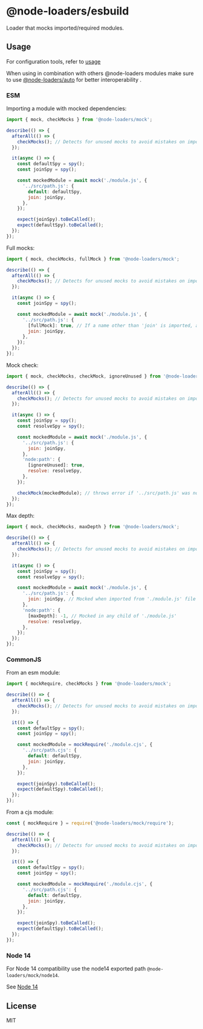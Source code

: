 # @node-loaders/esbuild

Loader that mocks imported/required modules.

## Usage

For configuration tools, refer to [usage](https://github.com/node-loaders/loaders#usage)

When using in combination with others @node-loaders modules make sure to use [@node-loaders/auto](https://github.com/node-loaders/loaders/tree/main/workspaces/auto#node-loadersauto) for better interoperability .

### ESM

Importing a module with mocked dependencies:

```js
import { mock, checkMocks } from '@node-loaders/mock';

describe(() => {
  afterAll(() => {
    checkMocks(); // Detects for unused mocks to avoid mistakes on import changes.
  });

  it(async () => {
    const defaultSpy = spy();
    const joinSpy = spy();

    const mockedModule = await mock('./module.js', {
      '../src/path.js': {
        default: defaultSpy,
        join: joinSpy,
      },
    });

    expect(joinSpy).toBeCalled();
    expect(defaultSpy).toBeCalled();
  });
});
```

Full mocks:

```js
import { mock, checkMocks, fullMock } from '@node-loaders/mock';

describe(() => {
  afterAll(() => {
    checkMocks(); // Detects for unused mocks to avoid mistakes on import changes.
  });

  it(async () => {
    const joinSpy = spy();

    const mockedModule = await mock('./module.js', {
      '../src/path.js': {
        [fullMock]: true, // If a name other than 'join' is imported, a 'Module does not provide an export named' is thrown.
        join: joinSpy,
      },
    });
  });
});
```

Mock check:

```js
import { mock, checkMocks, checkMock, ignoreUnused } from '@node-loaders/mock';

describe(() => {
  afterAll(() => {
    checkMocks(); // Detects for unused mocks to avoid mistakes on import changes.
  });

  it(async () => {
    const joinSpy = spy();
    const resolveSpy = spy();

    const mockedModule = await mock('./module.js', {
      '../src/path.js': {
        join: joinSpy,
      },
      'node:path': {
        [ignoreUnused]: true,
        resolve: resolveSpy,
      },
    });

    checkMock(mockedModule); // throws error if '../src/path.js' was not imported but not on 'node:path'
  });
});
```

Max depth:

```js
import { mock, checkMocks, maxDepth } from '@node-loaders/mock';

describe(() => {
  afterAll(() => {
    checkMocks(); // Detects for unused mocks to avoid mistakes on import changes.
  });

  it(async () => {
    const joinSpy = spy();
    const resolveSpy = spy();

    const mockedModule = await mock('./module.js', {
      '../src/path.js': {
        join: joinSpy, // Mocked when imported from './module.js' file only
      },
      'node:path': {
        [maxDepth]: -1, // Mocked in any child of './module.js'
        resolve: resolveSpy,
      },
    });
  });
});
```

### CommonJS

From an esm module:

```js
import { mockRequire, checkMocks } from '@node-loaders/mock';

describe(() => {
  afterAll(() => {
    checkMocks(); // Detects for unused mocks to avoid mistakes on import changes.
  });

  it(() => {
    const defaultSpy = spy();
    const joinSpy = spy();

    const mockedModule = mockRequire('./module.cjs', {
      '../src/path.cjs': {
        default: defaultSpy,
        join: joinSpy,
      },
    });

    expect(joinSpy).toBeCalled();
    expect(defaultSpy).toBeCalled();
  });
});
```

From a cjs module:

```cjs
const { mockRequire } = require('@node-loaders/mock/require');

describe(() => {
  afterAll(() => {
    checkMocks(); // Detects for unused mocks to avoid mistakes on import changes.
  });

  it(() => {
    const defaultSpy = spy();
    const joinSpy = spy();

    const mockedModule = mockRequire('./module.cjs', {
      '../src/path.cjs': {
        default: defaultSpy,
        join: joinSpy,
      },
    });

    expect(joinSpy).toBeCalled();
    expect(defaultSpy).toBeCalled();
  });
});
```

### Node 14

For Node 14 compatibility use the node14 exported path `@node-loaders/mock/node14`.

See [Node 14](https://github.com/node-loaders/loaders#node_14)

## License

MIT
